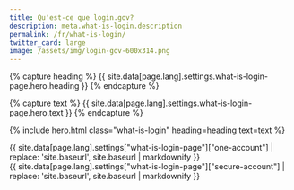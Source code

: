 ```yaml
---
title: Qu'est-ce que login.gov?
description: meta.what-is-login.description
permalink: /fr/what-is-login/
twitter_card: large
image: /assets/img/login-gov-600x314.png
---
```


{% capture heading %}
{{ site.data[page.lang].settings.what-is-login-page.hero.heading }}
{% endcapture %}

{% capture text %}
{{ site.data[page.lang].settings.what-is-login-page.hero.text }}
{% endcapture %}

{% include hero.html class="what-is-login" heading=heading text=text %}

  <article class="container what-is-login page-content__prose">
    <div class="one-account page-content__prose">
      {{ site.data[page.lang].settings["what-is-login-page"]["one-account"] | replace: 'site.baseurl', site.baseurl | markdownify }}
    </div>
    <div class="secure-account page-content__prose">
      {{ site.data[page.lang].settings["what-is-login-page"]["secure-account"] | replace: 'site.baseurl', site.baseurl | markdownify }}
    </div>
  </article>
